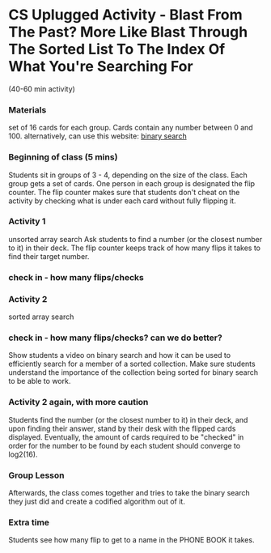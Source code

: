 # CS Uplugged Activity - Blast From The Past? More Like Blast Through The Sorted List To The Index Of What You're Searching For

(40-60 min activity)

### Materials
set of 16 cards for each group. Cards contain any number between 0 and 100. 
alternatively, can use this website: [binary search](https://binary-search.luiscollado1.repl.co/)


### Beginning of class (5 mins)
Students sit in groups of 3 - 4, depending on the size of the class. Each group gets a set of cards.
One person in each group is designated the flip counter. The flip counter makes sure that students don't cheat on the activity by checking what is under each card without fully flipping it. 

### Activity 1
unsorted array search
Ask students to find a number (or the closest number to it) in their deck. The flip counter keeps track of how many flips it takes to find their target number.

### check in - how many flips/checks

### Activity 2
sorted array search

### check in - how many flips/checks? can we do better?
Show students a video on binary search and how it can be used to efficiently search for a member of a sorted collection. 
Make sure students understand the importance of the collection being sorted for binary search to be able to work. 

### Activity 2 again, with more caution
Students find the number (or the closest number to it) in their deck, and upon finding their answer, stand by their desk with the flipped cards displayed. Eventually, the amount of cards required to be "checked" in order for the number to be found by each student should converge to log2(16). 

### Group Lesson
Afterwards, the class comes together and tries to take the binary search they just did and create a codified algorithm out of it.


### Extra time
Students see how many flip to get to a name in the PHONE BOOK it takes. 